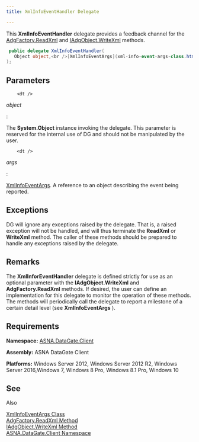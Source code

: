 ```yaml
---
title: XmlInfoEventHandler Delegate

---
```


This **XmlInfoEventHandler** delegate provides a feedback channel for the [ AdgFactory.ReadXml](adg-factory-class-read-xml-method2.html) and [IAdgObject.WriteXml](dcsIAdgObjectClassWriteXmlMethod2.html) methods.

```cs
 public delegate XmlInfoEventHandler(
   Object object,<br />[XmlInfoEventArgs](xml-info-event-args-class.html) args
);
```



## Parameters


        <dt />


*object* 
<dl>
: 

The **System.Object** instance invoking the delegate. This parameter is reserved for the internal use of DG and should not be manipulated by the user.

        <dt />
</dl>

*args* 
<dl>
: 

[XmlInfoEventArgs](xml-info-event-args-class.html). A reference to an object describing the event being reported.

</dl>

## Exceptions

DG will ignore any exceptions raised by the delegate. That is, a raised exception will not be handled, and will thus terminate the **ReadXml** or **WriteXml** method. The caller of these methods should be prepared to handle any exceptions raised by the delegate. 
## Remarks

The **XmlInforEventHandler** delegate is defined strictly for use as an optional parameter with the **IAdgObject.WriteXml** and **AdgFactory.ReadXml** methods. If desired, the user can define an implementation for this delegate to monitor the operation of these methods. The methods will periodically call the delegate to report a milestone of a certain detail level (see **XmlInfoEventArgs** ). 
## Requirements

<span> **Namespace:** [ASNA.DataGate.Client](datagate-client-namespace.html) </span> 

<span> **Assembly:** ASNA DataGate Client</span> 

<span> **Platforms:** Windows Server 2012, Windows Server 2012 R2, Windows Server 2016,Windows 7, Windows 8 Pro, Windows 8.1 Pro, Windows 10</span> 
## See 
Also


[XmlInfoEventArgs Class](xml-info-event-args-class.html)
      <br />
[AdgFactory.ReadXml Method](adg-factory-class-read-xml-method2.html)
      <br />
[IAdgObject.WriteXml Method](dcsIAdgObjectClassWriteXmlMethod2.html)
      <br />
[ASNA.DataGate.Client Namespace](datagate-client-namespace.html)

